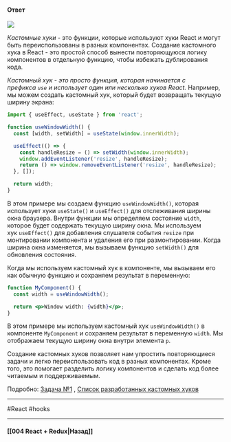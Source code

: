 #### Ответ

![](https://www.youtube.com/watch?v=XOSgHVzHEV4&t=10s)

*Кастомные хуки* - это функции, которые используют хуки React и могут быть переиспользованы в разных компонентах. Создание кастомного хука в React - это простой способ вынести повторяющуюся логику компонентов в отдельную функцию, чтобы избежать дублирования кода.

*Кастомный хук - это просто функция, которая начинается с префикса `use` и использует один или несколько хуков React.* Например, мы можем создать кастомный хук, который будет возвращать текущую ширину экрана:

```jsx
import { useEffect, useState } from 'react';

function useWindowWidth() {
  const [width, setWidth] = useState(window.innerWidth);

  useEffect(() => {
    const handleResize = () => setWidth(window.innerWidth);
    window.addEventListener('resize', handleResize);
    return () => window.removeEventListener('resize', handleResize);
  }, []);

  return width;
}
```

В этом примере мы создаем функцию `useWindowWidth()`, которая использует хуки `useState()` и `useEffect()` для отслеживания ширины окна браузера. Внутри функции мы определяем состояние `width`, которое будет содержать текущую ширину окна. Мы используем хук `useEffect()` для добавления слушателя события `resize` при монтировании компонента и удаления его при размонтировании. Когда ширина окна изменяется, мы вызываем функцию `setWidth()` для обновления состояния.

Когда мы используем кастомный хук в компоненте, мы вызываем его как обычную функцию и сохраняем результат в переменную:

```jsx
function MyComponent() {
  const width = useWindowWidth();

  return <p>Window width: {width}</p>;
}
```

В этом примере мы используем кастомный хук `useWindowWidth()` в компоненте `MyComponent` и сохраняем результат в переменную `width`. Мы отображаем текущую ширину окна внутри элемента `p`.

Создание кастомных хуков позволяет нам упростить повторяющиеся задачи и легко переиспользовать код в разных компонентах. Кроме того, это помогает разделить логику компонентов и сделать код более читаемым и поддерживаемым.

Подробно: [Задача №1](https://codesandbox.io/s/react-middle-realizovat-huk-xf9fxw?file=/src/App.js) , [Список разработанных кастомных хуков](https://usehooks.com/usedebounce)

____
#React #hooks 

____

#### [[004 React + Redux|Назад]]